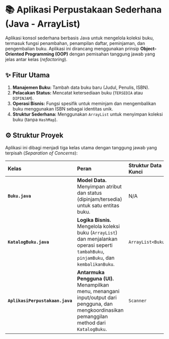 # 📚 Aplikasi Perpustakaan Sederhana (Java - ArrayList)

Aplikasi konsol sederhana berbasis Java untuk mengelola koleksi buku, termasuk fungsi penambahan, penampilan daftar, peminjaman, dan pengembalian buku. Aplikasi ini dirancang menggunakan prinsip **Object-Oriented Programming (OOP)** dengan pemisahan tanggung jawab yang jelas antar kelas (*refactoring*).

## ✨ Fitur Utama

1.  **Manajemen Buku:** Tambah data buku baru (Judul, Penulis, ISBN).
2.  **Pelacakan Status:** Mencatat ketersediaan buku (`TERSEDIA` atau `DIPINJAM`).
3.  **Operasi Bisnis:** Fungsi spesifik untuk meminjam dan mengembalikan buku menggunakan ISBN sebagai identitas unik.
4.  **Struktur Sederhana:** Menggunakan `ArrayList` untuk menyimpan koleksi buku (tanpa `HashMap`).

## ⚙️ Struktur Proyek

Aplikasi ini dibagi menjadi tiga kelas utama dengan tanggung jawab yang terpisah (*Separation of Concerns*):

| Kelas | Peran | Struktur Data Kunci |
| :--- | :--- | :--- |
| **`Buku.java`** | **Model Data.** Menyimpan atribut dan status (dipinjam/tersedia) untuk satu entitas buku. | N/A |
| **`KatalogBuku.java`** | **Logika Bisnis.** Mengelola koleksi buku (`ArrayList`) dan menjalankan operasi seperti `tambahBuku`, `pinjamBuku`, dan `kembalikanBuku`. | `ArrayList<Buku>` |
| **`AplikasiPerpustakaan.java`**| **Antarmuka Pengguna (UI).** Menampilkan menu, menangani input/output dari pengguna, dan mengkoordinasikan pemanggilan method dari `KatalogBuku`. | `Scanner` |